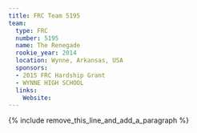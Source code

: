 ```yaml
---
title: FRC Team 5195
team:
  type: FRC
  number: 5195
  name: The Renegade
  rookie_year: 2014
  location: Wynne, Arkansas, USA
  sponsors:
  - 2015 FRC Hardship Grant
  - WYNNE HIGH SCHOOL
  links:
    Website:
---
```


{% include remove_this_line_and_add_a_paragraph %}